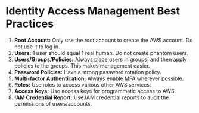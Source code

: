 # Identity Access Management Best Practices

1. **Root Account:** Only use the root account to create the AWS account. Do not use it to log in.
1. **Users:** 1 user should equal 1 real human. Do not create phantom users.
1. **Users/Groups/Policies:** Always place users in groups, and then apply policies to the groups. This makes management easier.
1. **Password Policies:** Have a strong password rotation policy.
1. **Multi-factor Authentication:** Always enable MFA wherever possible.
1. **Roles:** Use roles to access various other AWS services.
1. **Access Keys:** Use access keys for programmatic access to AWS.
1. **IAM Credential Report:** Use IAM credential reports to audit the permissions of users/accounts.
